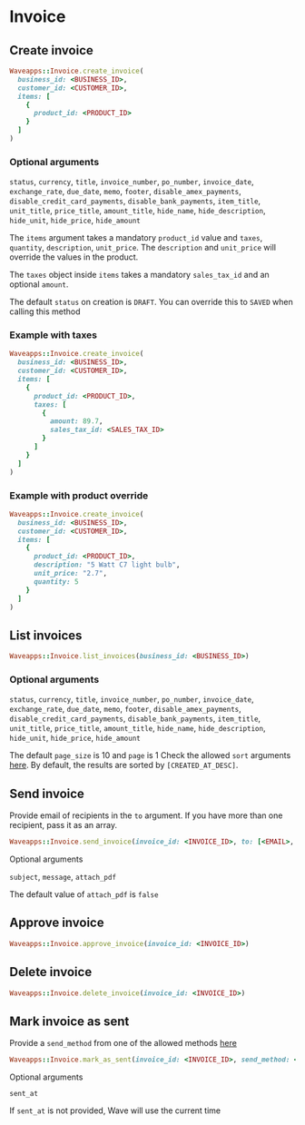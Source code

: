 # Invoice

## Create invoice

```ruby
Waveapps::Invoice.create_invoice(
  business_id: <BUSINESS_ID>,
  customer_id: <CUSTOMER_ID>,
  items: [
    {
      product_id: <PRODUCT_ID>
    }
  ]
)
```

### Optional arguments

`status`, `currency`, `title`, `invoice_number`,
`po_number`, `invoice_date`, `exchange_rate`, `due_date`,
`memo`, `footer`, `disable_amex_payments`, `disable_credit_card_payments`,
`disable_bank_payments`, `item_title`, `unit_title`, `price_title`, `amount_title`, `hide_name`, `hide_description`, `hide_unit`, `hide_price`, `hide_amount`

The `items` argument takes a mandatory `product_id` value and `taxes`, `quantity`, `description`,
`unit_price`. The `description` and `unit_price` will override the values in the product.

The `taxes` object inside `items` takes a mandatory `sales_tax_id` and an optional `amount`.

The default `status` on creation is `DRAFT`. You can override this to `SAVED` when calling this method

### Example with taxes

```ruby
Waveapps::Invoice.create_invoice(
  business_id: <BUSINESS_ID>,
  customer_id: <CUSTOMER_ID>,
  items: [
    {
      product_id: <PRODUCT_ID>,
      taxes: [
        {
          amount: 89.7,
          sales_tax_id: <SALES_TAX_ID>
        }
      ]
    }
  ]
)
```

### Example with product override

```ruby
Waveapps::Invoice.create_invoice(
  business_id: <BUSINESS_ID>,
  customer_id: <CUSTOMER_ID>,
  items: [
    {
      product_id: <PRODUCT_ID>,
      description: "5 Watt C7 light bulb",
      unit_price: "2.7",
      quantity: 5
    }
  ]
)
```


## List invoices
```ruby
Waveapps::Invoice.list_invoices(business_id: <BUSINESS_ID>)
```

### Optional arguments

`status`, `currency`, `title`, `invoice_number`,
`po_number`, `invoice_date`, `exchange_rate`, `due_date`,
`memo`, `footer`, `disable_amex_payments`, `disable_credit_card_payments`,
`disable_bank_payments`, `item_title`, `unit_title`, `price_title`, `amount_title`, `hide_name`, `hide_description`, `hide_unit`, `hide_price`, `hide_amount`

The default `page_size` is 10 and `page` is 1
Check the allowed `sort` arguments [here](https://developer.waveapps.com/hc/en-us/articles/360019968212#invoicesort). By default, the results are sorted by `[CREATED_AT_DESC]`.


## Send invoice

Provide email of recipients in the `to` argument. If you have more than one recipient, pass it as an array.

```ruby
Waveapps::Invoice.send_invoice(invoice_id: <INVOICE_ID>, to: [<EMAIL>, <EMAIL>])
```

Optional arguments

`subject`, `message`, `attach_pdf`

The default value of `attach_pdf` is `false`


## Approve invoice

```ruby
Waveapps::Invoice.approve_invoice(invoice_id: <INVOICE_ID>)
```

## Delete invoice

```ruby
Waveapps::Invoice.delete_invoice(invoice_id: <INVOICE_ID>)
```

## Mark invoice as sent

Provide a `send_method` from one of the allowed methods [here](https://developer.waveapps.com/hc/en-us/articles/360019968212#invoicesendmethod)

```ruby
Waveapps::Invoice.mark_as_sent(invoice_id: <INVOICE_ID>, send_method: <SEND_METHOD>)
```

Optional arguments

`sent_at`

If `sent_at` is not provided, Wave will use the current time
